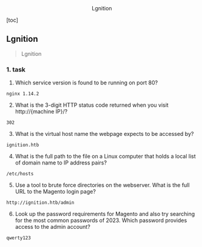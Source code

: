 <center>Lgnition</center>





[toc]







## Lgnition

> Lgnition







### 1. task

1. Which service version is found to be running on port 80?

```shell
nginx 1.14.2
```

2. What is the 3-digit HTTP status code returned when you visit http://{machine IP}/?

```shell
302
```

3. What is the virtual host name the webpage expects to be accessed by?

```shell
ignition.htb
```

4. What is the full path to the file on a Linux computer that holds a local list of domain name to IP address pairs?

```shell
/etc/hosts
```

5. Use a tool to brute force directories on the webserver. What is the full URL to the Magento login page?

```shell
http://ignition.htb/admin
```

6. Look up the password requirements for Magento and also try searching for the most common passwords of 2023. Which password provides access to the admin account?

```shell
qwerty123
```


